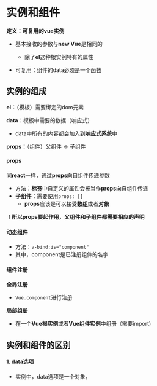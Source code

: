 # 实例和组件

**定义：可复用的vue实例**

- 基本接收的参数与**new Vue**是相同的
  - 除了**el**这种根实例特有的属性

- 可复用：组件的data必须是一个函数

## 实例的组成

**el**：（模板）需要绑定的dom元素

**data**：模板中需要的数据（响应式）

- data中所有的内容都会加入到**响应式系统**中

**props**：（组件）父组件 -> 子组件

#### props

同**react**一样，通过**props**向自组件传递参数

- 方法：**标签**中自定义的属性会被当作**props**向自组件传递
- **子组件**：需要使用`props: []`
  - **props**应该是可以接受**数组**或者**对象**

**！所以props要起作用，父组件和子组件都需要相应的声明**

#### 动态组件

- 方法：`v-bind:is="component"`
- 其中，component是已注册组件的名字

#### 组件注册

**全局注册**

- `Vue.component`进行注册

**局部组册**

- 在一个**Vue根实例**或者**Vue组件实例**中组册（需要import)

## 实例和组件的区别

#### 1. data选项

- 实例中，data选项是一个对象，